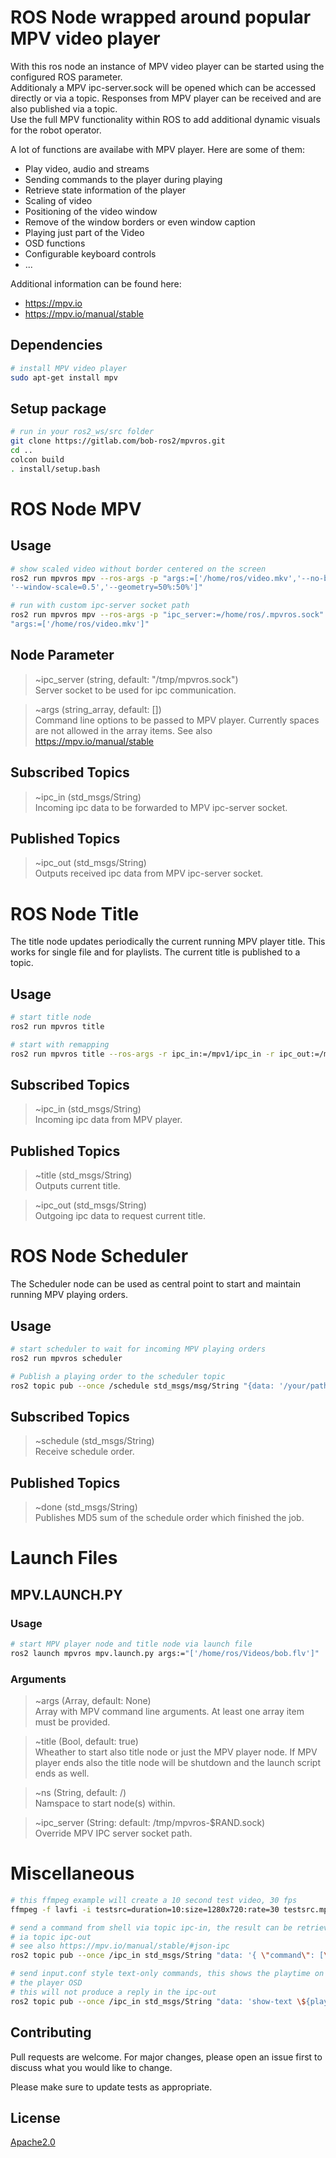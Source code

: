 # ROS Node wrapped around popular MPV video player
With this ros node an instance of MPV video player can be started using the 
configured ROS parameter.\
Additionaly a MPV ipc-server.sock will be opened which can be accessed 
directly or via a topic. Responses from MPV player can be received and are 
also published via a topic.\
Use the full MPV functionality within ROS to add additional dynamic visuals
 for the robot operator.

A lot of functions are availabe with MPV player. Here are some of them:
* Play video, audio and streams
* Sending commands to the player during playing
* Retrieve state information of the player
* Scaling of video
* Positioning of the video window
* Remove of the window borders or even window caption
* Playing just part of the Video
* OSD functions
* Configurable keyboard controls
* ...

Additional information can be found here:
* https://mpv.io
* https://mpv.io/manual/stable

## Dependencies
```bash
# install MPV video player
sudo apt-get install mpv
```

## Setup package ##
```bash
# run in your ros2_ws/src folder
git clone https://gitlab.com/bob-ros2/mpvros.git
cd ..
colcon build
. install/setup.bash
```

# ROS Node MPV

## Usage
```bash
# show scaled video without border centered on the screen
ros2 run mpvros mpv --ros-args -p "args:=['/home/ros/video.mkv','--no-border',
'--window-scale=0.5','--geometry=50%:50%']"

# run with custom ipc-server socket path
ros2 run mpvros mpv --ros-args -p "ipc_server:=/home/ros/.mpvros.sock" -p 
"args:=['/home/ros/video.mkv']"
```

## Node Parameter
> ~ipc_server (string, default: "/tmp/mpvros.sock")\
Server socket to be used for ipc communication.

> ~args (string_array, default: [])\
Command line options to be passed to MPV player. Currently spaces are not 
allowed in the array items. See also https://mpv.io/manual/stable

## Subscribed Topics
> ~ipc_in (std_msgs/String)\
Incoming ipc data to be forwarded to MPV ipc-server socket.

## Published Topics
> ~ipc_out (std_msgs/String)\
Outputs received ipc data from MPV ipc-server socket.

# ROS Node Title

The title node updates periodically the current running MPV player title. This 
works for single file and for playlists. The current title is published 
to a topic.

## Usage
```bash
# start title node
ros2 run mpvros title

# start with remapping
ros2 run mpvros title --ros-args -r ipc_in:=/mpv1/ipc_in -r ipc_out:=/mpv1/ipc_out
```

## Subscribed Topics

> ~ipc_in (std_msgs/String)\
Incoming ipc data from MPV player.

## Published Topics

> ~title (std_msgs/String)\
Outputs current title.

> ~ipc_out (std_msgs/String)\
Outgoing ipc data to request current title.

# ROS Node Scheduler

The Scheduler node can be used as central point to start and 
maintain running MPV playing orders.

## Usage
```bash
# start scheduler to wait for incoming MPV playing orders
ros2 run mpvros scheduler

# Publish a playing order to the scheduler topic
ros2 topic pub --once /schedule std_msgs/msg/String "{data: '/your/path/vid.mp4 --no-border --window-scale=0.4 --geometry=50%:50% --loop=inf'}"
```

## Subscribed Topics
> ~schedule (std_msgs/String)\
Receive schedule order.

## Published Topics
> ~done (std_msgs/String)\
Publishes MD5 sum of the schedule order which finished the job.

# Launch Files

## MPV.LAUNCH.PY

### Usage
```bash
# start MPV player node and title node via launch file
ros2 launch mpvros mpv.launch.py args:="['/home/ros/Videos/bob.flv']"
```

### Arguments

> ~args (Array, default: None)\
Array with MPV command line arguments. At least one array item must be provided.

> ~title (Bool, default: true)\
Wheather to start also title node or just the MPV player node. If MPV player ends also the title node will be shutdown and the launch script ends as well. 

> ~ns (String, default: /)\
Namspace to start node(s) within.

> ~ipc_server (String: default: /tmp/mpvros-$RAND.sock)\
Override MPV IPC server socket path.

# Miscellaneous
```bash
# this ffmpeg example will create a 10 second test video, 30 fps
ffmpeg -f lavfi -i testsrc=duration=10:size=1280x720:rate=30 testsrc.mpg

# send a command from shell via topic ipc-in, the result can be retrieved 
# ia topic ipc-out
# see also https://mpv.io/manual/stable/#json-ipc
ros2 topic pub --once /ipc_in std_msgs/String "data: '{ \"command\": [\"get_property\", \"playback-time\"] }'"

# send input.conf style text-only commands, this shows the playtime on 
# the player OSD
# this will not produce a reply in the ipc-out
ros2 topic pub --once /ipc_in std_msgs/String "data: 'show-text \${playback-time}'"
```

## Contributing
Pull requests are welcome. For major changes, please open an issue first
to discuss what you would like to change.

Please make sure to update tests as appropriate.

## License
[Apache2.0](https://www.apache.org/licenses/LICENSE-2.0)